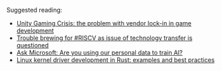 Suggested reading:

* [Unity Gaming Crisis: the problem with vendor lock-in in game development](https://opengears.medium.com/the-unity-gaming-crisis-problems-of-unitys-new-pricing-model-and-the-problem-of-vendor-lock-in-68cdaff01ec1)
* [Trouble brewing for #RISCV as issue of technology transfer is questioned](https://t.co/7WY3Cdj6S1)
* [Ask Microsoft: Are you using our personal data to train AI?](https://t.co/pmCuMEvxur)
* [Linux kernel driver development in Rust: examples and best practices](https://t.co/ITxSyHPTgv)


